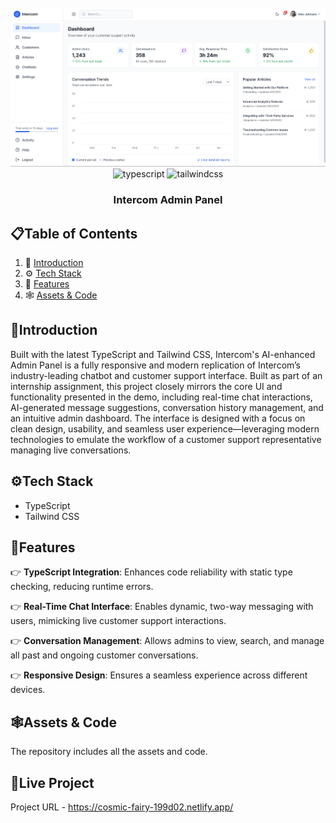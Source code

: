 <div align="center">
  <br />
    <img src="Screenshot 2025-05-20 120404.png" alt="Project Banner">
    </a>
  
  <br />

  <div>
    <img src="https://img.shields.io/badge/-TypeScript-black?style=for-the-badge&logoColor=white&logo=typescript&color=3178C6" alt="typescript" />
    <img src="https://img.shields.io/badge/-Tailwind_CSS-black?style=for-the-badge&logoColor=white&logo=tailwindcss&color=06B6D4" alt="tailwindcss" />
  </div>

  <h3 align="center">Intercom Admin Panel</h3>
</div>

## 📋<a name="table">Table of Contents</a>

1. 🤖 [Introduction](#introduction)
2. ⚙️ [Tech Stack](#tech-stack)
3. 🔋 [Features](#features)
4. 🕸️ [Assets & Code](#snippets)

## <a name="introduction">🤖Introduction</a>

Built with the latest TypeScript and Tailwind CSS, Intercom's AI-enhanced Admin Panel is a fully responsive and modern replication of Intercom’s industry-leading chatbot and customer support interface. Built as part of an internship assignment, this project closely mirrors the core UI and functionality presented in the demo, including real-time chat interactions, AI-generated message suggestions, conversation history management, and an intuitive admin dashboard. The interface is designed with a focus on clean design, usability, and seamless user experience—leveraging modern technologies to emulate the workflow of a customer support representative managing live conversations.

## <a name="tech-stack">⚙️Tech Stack</a>

- TypeScript
- Tailwind CSS

## <a name="features">🔋Features</a>

👉 **TypeScript Integration**: Enhances code reliability with static type checking, reducing runtime errors.

👉 **Real-Time Chat Interface**: Enables dynamic, two-way messaging with users, mimicking live customer support interactions.

👉 **Conversation Management**: Allows admins to view, search, and manage all past and ongoing customer conversations.

👉 **Responsive Design**: Ensures a seamless experience across different devices.

## <a name="snippets">🕸️Assets & Code</a>

The repository includes all the assets and code.

## <a name="live">🚀Live Project</a>

Project URL - https://cosmic-fairy-199d02.netlify.app/
